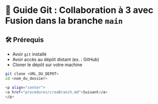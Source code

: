 # 📘 Guide Git : Collaboration à 3 avec Fusion dans la branche `main`

## 🛠️ Prérequis
- Avoir `git` installé
- Avoir accès au dépôt distant (ex. : GitHub)
- Cloner le dépôt sur votre machine

```bash
git clone <URL_DU_DEPOT>
cd <nom_du_dossier>

<p align="center">
<a href="procedures/creaBranch.md">Suivant</a>
</p>